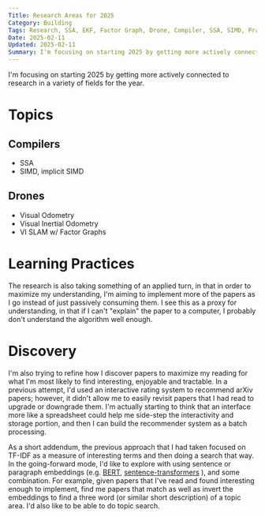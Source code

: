 ```yaml
---
Title: Research Areas for 2025
Category: Building
Tags: Research, SSA, EKF, Factor Graph, Drone, Compiler, SSA, SIMD, Practices, Discovery, SLAM, Visual Odometry
Date: 2025-02-11
Updated: 2025-02-11
Summary: I'm focusing on starting 2025 by getting more actively connected to research in a variety of fields for the year.
---
```


I'm focusing on starting 2025 by getting more actively connected to research in
a variety of fields for the year.

# Topics

## Compilers

- SSA
- SIMD, implicit SIMD

## Drones

- Visual Odometry
- Visual Inertial Odometry
- VI SLAM w/ Factor Graphs

# Learning Practices

The research is also taking something of an applied turn, in that in order to
maximize my understanding, I'm aiming to implement more of the papers as I go
instead of just passively consuming them. I see this as a proxy for
understanding, in that if I can't "explain" the paper to a computer, I probably
don't understand the algorithm well enough.

# Discovery

I'm also trying to refine how I discover papers to maximize my reading for what
I'm most likely to find interesting, enjoyable and tractable. In a previous
attempt, I'd used an interactive rating system to recommend arXiv papers;
however, it didn't allow me to easily revisit papers that I had read to upgrade
or downgrade them. I'm actually starting to think that an interface more like a
spreadsheet could help me side-step the interactivity and storage portion, and
then I can build the recommender system as a batch processing.

As a short addendum, the previous approach that I had taken focused on TF-IDF as
a measure of interesting terms and then doing a search that way. In the
going-forward mode, I'd like to explore with using sentence or paragraph
embeddings (e.g. [BERT](https://www.sbert.net/),
[sentence-transformers](https://pypi.org/project/sentence-transformers/) ), and
some combination. For example, given papers that I've read and found interesting
enough to implement, find me papers that match as well as invert the embeddings
to find a three word (or similar short description) of a topic area. I'd also
like to be able to do topic search.
